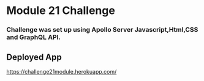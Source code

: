 # Module 21 Challenge
### Challenge was set up using Apollo Server Javascript,Html,CSS and GraphQL API.
## Deployed App
https://challenge21module.herokuapp.com/
